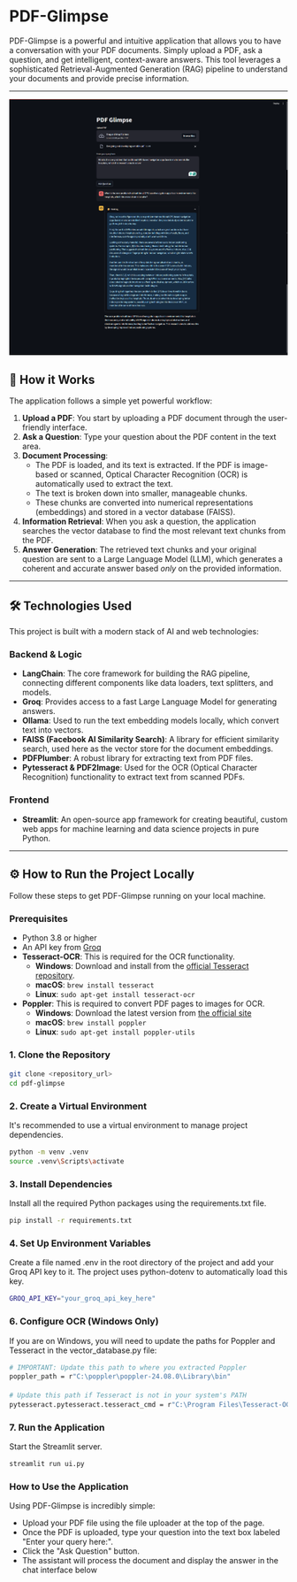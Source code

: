 ﻿# PDF-Glimpse

PDF-Glimpse is a powerful and intuitive application that allows you to have a conversation with your PDF documents. Simply upload a PDF, ask a question, and get intelligent, context-aware answers. This tool leverages a sophisticated Retrieval-Augmented Generation (RAG) pipeline to understand your documents and provide precise information.

---
![PDF Glimpse Web View](https://github.com/Nakib00/PDF-Glimpse/blob/main/view/PDF%20Glimpse%20view.png?raw=true)


## 🚀 How it Works

The application follows a simple yet powerful workflow:

1. **Upload a PDF**: You start by uploading a PDF document through the user-friendly interface.
2. **Ask a Question**: Type your question about the PDF content in the text area.
3. **Document Processing**:
   - The PDF is loaded, and its text is extracted. If the PDF is image-based or scanned, Optical Character Recognition (OCR) is automatically used to extract the text.
   - The text is broken down into smaller, manageable chunks.
   - These chunks are converted into numerical representations (embeddings) and stored in a vector database (FAISS).
4. **Information Retrieval**: When you ask a question, the application searches the vector database to find the most relevant text chunks from the PDF.
5. **Answer Generation**: The retrieved text chunks and your original question are sent to a Large Language Model (LLM), which generates a coherent and accurate answer based *only* on the provided information.

---

## 🛠️ Technologies Used

This project is built with a modern stack of AI and web technologies:

### **Backend & Logic**

- **LangChain**: The core framework for building the RAG pipeline, connecting different components like data loaders, text splitters, and models.
- **Groq**: Provides access to a fast Large Language Model for generating answers.
- **Ollama**: Used to run the text embedding models locally, which convert text into vectors.
- **FAISS (Facebook AI Similarity Search)**: A library for efficient similarity search, used here as the vector store for the document embeddings.
- **PDFPlumber**: A robust library for extracting text from PDF files.
- **Pytesseract & PDF2Image**: Used for the OCR (Optical Character Recognition) functionality to extract text from scanned PDFs.

### **Frontend**

- **Streamlit**: An open-source app framework for creating beautiful, custom web apps for machine learning and data science projects in pure Python.

---

## ⚙️ How to Run the Project Locally

Follow these steps to get PDF-Glimpse running on your local machine.

### Prerequisites

- Python 3.8 or higher
- An API key from [Groq](https://console.groq.com/keys)
- **Tesseract-OCR**: This is required for the OCR functionality.
  - **Windows**: Download and install from the [official Tesseract repository](https://github.com/tesseract-ocr/tesseract).
  - **macOS**: `brew install tesseract`
  - **Linux**: `sudo apt-get install tesseract-ocr`
- **Poppler**: This is required to convert PDF pages to images for OCR.
  - **Windows**: Download the latest version from [the official site](https://poppler.freedesktop.org/)
  - **macOS**: `brew install poppler`
  - **Linux**: `sudo apt-get install poppler-utils`

### 1. Clone the Repository

```bash
git clone <repository_url>
cd pdf-glimpse
```
### 2. Create a Virtual Environment
It's recommended to use a virtual environment to manage project dependencies.

```bash
python -m venv .venv
source .venv\Scripts\activate
```
### 3. Install Dependencies
Install all the required Python packages using the requirements.txt file.

```bash
pip install -r requirements.txt
```
### 4. Set Up Environment Variables
Create a file named .env in the root directory of the project and add your Groq API key to it. The project uses python-dotenv to automatically load this key.

```bash
GROQ_API_KEY="your_groq_api_key_here"
```

### 6. Configure OCR (Windows Only)
If you are on Windows, you will need to update the paths for Poppler and Tesseract in the vector_database.py file:

```bash
# IMPORTANT: Update this path to where you extracted Poppler
poppler_path = r"C:\poppler\poppler-24.08.0\Library\bin"

# Update this path if Tesseract is not in your system's PATH
pytesseract.pytesseract.tesseract_cmd = r"C:\Program Files\Tesseract-OCR\tesseract.exe"

```

### 7. Run the Application
Start the Streamlit server.

```bash
streamlit run ui.py
```

### How to Use the Application
Using PDF-Glimpse is incredibly simple:

* Upload your PDF file using the file uploader at the top of the page.
* Once the PDF is uploaded, type your question into the text box labeled "Enter your query here:".
* Click the "Ask Question" button.
* The assistant will process the document and display the answer in the chat interface below
